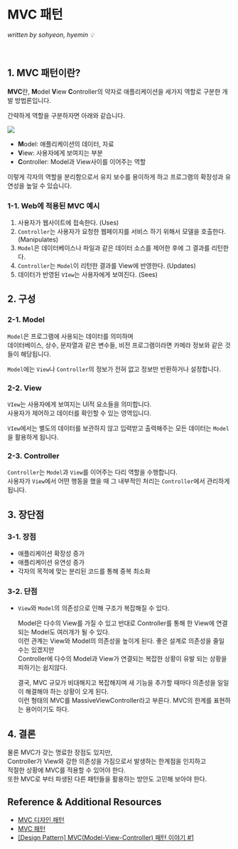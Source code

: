 # MVC 패턴
*written by sohyeon, hyemin 💡*
  
<br>
  
## 1. MVC 패턴이란?

**MVC**란, **M**odel **V**iew **C**ontroller의 약자로 애플리케이션을 세가지 역할로 구분한 개발 방법론입니다.  

간략하게 역할을 구분하자면 아래와 같습니다.  

<kbd><img src="https://s3.ap-northeast-2.amazonaws.com/opentutorials-user-file/module/327/1262.png"/></kbd>


- **M**odel: 애플리케이션의 데이터, 자료
- **V**iew: 사용자에게 보여지는 부분
- **C**ontroller: Model과 View사이를 이어주는 역할

이렇게 각자의 역할을 분리함으로서 유지 보수를 용이하게 하고 프로그램의 확장성과 유연성을 높일 수 있습니다.   

### 1-1. Web에 적용된 MVC 예시

1. 사용자가 웹사이트에 접속한다. (Uses)
2. `Controller`는 사용자가 요청한 웹페이지를 서비스 하기 위해서 모델을 호출한다. (Manipulates)
3. `Model`은 데이터베이스나 파일과 같은 데이터 소스를 제어한 후에 그 결과를 리턴한다.
4. `Controller`는 `Model`이 리턴한 결과를 View에 반영한다. (Updates)
5. 데이터가 반영된 `VIew`는 사용자에게 보여진다. (Sees)

## 2. 구성

### 2-1. Model

`Model`은 프로그램에 사용되는 데이터를 의미하며  
데이터베이스, 상수, 문자열과 같은 변수들, 비전 프로그램이라면 카메라 정보와 같은 것들이 해당됩니다.  

`Model`에는 `View`나 `Controller`의 정보가 전혀 없고 정보만 반환하거나 설정합니다.  

### 2-2. View

`VIew`는 사용자에게 보여지는 UI적 요소들을 의미합니다.  
사용자가 제어하고 데이터를 확인할 수 있는 영역입니다. 

`VIew`에서는 별도의 데이터를 보관하지 않고 입력받고 출력해주는 모든 데이터는 `Model`을 활용하게 됩니다.

### 2-3. Controller

`Controller`는 `Model`과 `View`를 이어주는 다리 역할을 수행합니다.  
사용자가 `View`에서 어떤 행동을 했을 때 그 내부적인 처리는 `Controller`에서 관리하게 됩니다.  

## 3. 장단점

### 3-1. 장점

- 애플리케이션 확장성 증가
- 애플리케이션 유연성 증가
- 각자의 목적에 맞는 분리된 코드를 통해 중복 최소화

### 3-2. 단점

- `View`와 `Model`의 의존성으로 인해 구조가 복잡해질 수 있다.

    Model은 다수의 View를 가질 수 있고 반대로 Controller를 통해 한 View에 연결되는 Model도 여러개가 될 수  있다.  
    이런 관계는 View와 Model의 의존성을 높이게 된다. 좋은 설계로 의존성을 줄일 수는 있겠지만  
    Controller에 다수의 Model과 View가 연결되는 복잡한 상황이 유발 되는 상황을 피하기는 쉽지않다.
    
    결국, MVC 규모가 비대해지고 복잡해지며 새 기능을 추가할 때마다 의존성을 일일이 해결해야 하는 상황이 오게 된다.  
    이런 형태의 MVC를 MassiveViewController라고 부른다. MVC의 한계를 표현하는 용어이기도 하다.
    
## 4. 결론

물론 MVC가 갖는 명료한 장점도 있지만,  
Controller가 View와 강한 의존성을 가짐으로서 발생하는 한계점을 인지하고  
적절한 상황에 MVC를 적용할 수 있어야 한다.  
또한 MVC로 부터 파생된 다른 패턴들을 활용하는 방안도 고민해 보아야 한다.  

## Reference & Additional Resources

* [MVC 디자인 패턴](https://www.opentutorials.org/course/697/3828)
* [MVC 패턴](https://velog.io/@ljinsk3/Concept-MVC-Pattern)
* [[Design Pattern] MVC(Model-View-Controller) 패턴 이야기 #1](https://luckygg.tistory.com/182)

